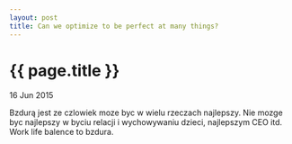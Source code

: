 ```yaml
---
layout: post
title: Can we optimize to be perfect at many things?
---
```


{{ page.title }}
================

<p class="meta">16 Jun 2015</p>

Bzdurą jest ze czlowiek moze byc w wielu rzeczach najlepszy. Nie mozge byc 
najlepszy w byciu relacji i wychowywaniu dzieci, najlepszym CEO itd. 
Work life balence to bzdura.
